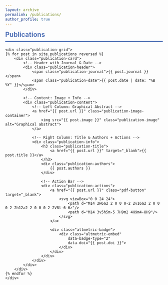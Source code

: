 ```yaml
---
layout: archive
permalink: /publications/
author_profile: true
---
```


<style>
/* Publication Card */
.publication-card {
    background: white;
    border-radius: 10px;
    padding: 1.5rem;
    box-shadow: 0 3px 10px rgba(0,0,0,0.1);
    border-left: 4px solid #5474B8;
    transition: transform 0.2s ease;
}

.publication-card:hover {
    transform: translateY(-3px);
}

/* Header Section */
.publication-header {
    display: flex;
    align-items: center;
    gap: 1rem;
    margin-bottom: 1rem;
}

.publication-journal {
    background: #5474B8;
    color: white;
    padding: 0.3rem 1rem;
    border-radius: 15px;
    font-size: 0.9em;
    font-weight: 500;
}

.publication-date {
    color: #666;
    font-size: 0.9em;
}

/* Content Layout */
.publication-content {
    display: grid;
    grid-template-columns: 150px 1fr;
    gap: 1.5rem;
    align-items: start;
}

.publication-image {
    width: 100%;
    height: 120px;
    object-fit: cover;
    border-radius: 8px;
    border: 1px solid #eee;
    transition: transform 0.3s ease;
}

.publication-image:hover {
    transform: scale(1.02);
}

.publication-info {
    padding: 0.5rem 0;
}

.publication-title {
    font-size: 1.1rem;
    margin: 0 0 0.5rem;
    line-height: 1.3;
}

.publication-title a {
    color: #222;
    text-decoration: none;
}

.publication-title a:hover {
    color: #405d9c;
}

.publication-authors {
    color: #444;
    font-size: 0.9em;
}

/* Action Bar */
.publication-actions {
    display: flex;
    align-items: center;
    gap: 1rem;
    margin-top: 0.5rem;
}

.pdf-button {
    width: 32px;
    height: 32px;
    display: flex;
    align-items: center;
    justify-content: center;
    border-radius: 50%;
    background: #f0f4ff;
    transition: all 0.2s ease;
}

.pdf-button svg {
    width: 18px;
    height: 18px;
    fill: #5474B8;
}

.pdf-button:hover {
    background: #5474B8;
}

.pdf-button:hover svg {
    fill: white;
}

.altmetric-badge {
    background: #f0f4ff;
    border-radius: 16px;
    padding: 0.3rem 0.8rem;
    display: inline-flex;
    align-items: center;
    transition: background 0.2s ease;
}

.altmetric-badge:hover {
    background: #e0e7ff;
}

.altmetric-embed {
    transform: scale(0.8);
    margin: -4px;
}

/* Mobile Optimization */
@media (max-width: 768px) {
    .publication-content {
        grid-template-columns: 1fr;
    }
    
    .publication-image {
        height: 150px;
    }
}
</style>

<div class="section-card">
<h2 style="color: #5474B8; border-bottom: 3px solid #5474B8; padding-bottom: 0.5rem; margin-top: 0.5rem;">Publications</h2>

    <div class="publication-grid">
    {% for post in site.publications reversed %}
        <div class="publication-card">
            <!-- Header with Journal & Date -->
            <div class="publication-header">
                <span class="publication-journal">{{ post.journal }}</span>
                <span class="publication-date">{{ post.date | date: "%B %Y" }}</span>
            </div>
    
            <!-- Content: Image + Info -->
            <div class="publication-content">
                <!-- Left Column: Graphical Abstract -->
                <a href="{{ post.url }}" class="publication-image-container">
                    <img src="{{ post.image }}" class="publication-image" alt="Graphical abstract">
                </a>
    
                <!-- Right Column: Title & Authors + Actions -->
                <div class="publication-info">
                    <h3 class="publication-title">
                        <a href="{{ post.url }}" target="_blank">{{ post.title }}</a>
                    </h3>
                    <div class="publication-authors">
                        {{ post.authors }}
                    </div>
                    
                    <!-- Action Bar -->
                    <div class="publication-actions">
                        <a href="{{ post.url }}" class="pdf-button" target="_blank">
                            <svg viewBox="0 0 24 24">
                                <path d="M14 2H6a2 2 0 0 0-2 2v16a2 2 0 0 0 2 2h12a2 2 0 0 0 2-2V8l-6-6z"/>
                                <path d="M14 3v5h5m-5 7H9m2 4H9m4-8H9"/>
                            </svg>
                        </a>
                        
                        <div class="altmetric-badge">
                            <div class="altmetric-embed"
                                data-badge-type="2"
                                data-doi="{{ post.doi }}">
                            </div>
                        </div>
                    </div>
                </div>
            </div>
        </div>
    {% endfor %}
    </div>
</div>
